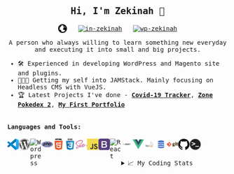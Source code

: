 <samp>
<h2 align="center">Hi, I'm Zekinah 👋</h2>
<p align="center">
<a href="https://www.zekinahlecaros.com/" target="blank"><img align="center" src=https://raw.githubusercontent.com/iconic/open-iconic/master/svg/globe.svg alt="zekinalecaros.com" height="20" width="20" /></a>
&emsp;
<a href="https://ph.linkedin.com/in/zekinah" target="blank"><img align="center" src=https://cdn.jsdelivr.net/npm/simple-icons@3.0.1/icons/linkedin.svg alt="in-zekinah" height="20" width="20" /></a>
  &emsp;
<a href="https://profiles.wordpress.org/zekinah/" target="blank"><img align="center" src=https://cdn.jsdelivr.net/npm/simple-icons@3.0.1/icons/wordpress.svg alt="wp-zekinah" height="20" width="20" /></a>
</p>
<p align="center">
A person who always willing to learn something new everyday and executing it into small and big projects.
</p>

- 🛠 Experienced in developing WordPress and Magento site and plugins.
- 👩🏻‍💻 Getting my self into JAMStack. Mainly focusing on Headless CMS with VueJS.
- 🏆 Latest Projects I've done - **[Covid-19 Tracker](https://github.com/zekinah/pandemiccovid-19)**, **[Zone Pokedex 2](https://github.com/zekinah/zone-pokedex2)**, **[My First Portfolio](https://github.com/zekinah/iamzekinah)** 
<br><br>

#### Languages and Tools:

<img align="left" alt="Visual Studio Code" width="26px" src="https://raw.githubusercontent.com/github/explore/80688e429a7d4ef2fca1e82350fe8e3517d3494d/topics/visual-studio-code/visual-studio-code.png" />
<img align="left" alt="Wordpress" width="26px" src="https://raw.githubusercontent.com/github/explore/80688e429a7d4ef2fca1e82350fe8e3517d3494d/topics/wordpress/wordpress.png" />
<img align="left" alt="Wordpress" width="26px" src="https://avatars.githubusercontent.com/u/168457?s=26" />
<img align="left" alt="PHP" width="26px" src="https://raw.githubusercontent.com/github/explore/80688e429a7d4ef2fca1e82350fe8e3517d3494d/topics/php/php.png" />
<img align="left" alt="HTML5" width="26px" src="https://raw.githubusercontent.com/github/explore/80688e429a7d4ef2fca1e82350fe8e3517d3494d/topics/html/html.png" />
<img align="left" alt="CSS3" width="26px" src="https://raw.githubusercontent.com/github/explore/80688e429a7d4ef2fca1e82350fe8e3517d3494d/topics/css/css.png" />
<img align="left" alt="Sass" width="26px" src="https://raw.githubusercontent.com/github/explore/80688e429a7d4ef2fca1e82350fe8e3517d3494d/topics/sass/sass.png" />
<img align="left" alt="JavaScript" width="26px" src="https://raw.githubusercontent.com/github/explore/80688e429a7d4ef2fca1e82350fe8e3517d3494d/topics/javascript/javascript.png" />
<img align="left" alt="React" width="26px" src="https://raw.githubusercontent.com/github/explore/80688e429a7d4ef2fca1e82350fe8e3517d3494d/topics/bootstrap/bootstrap.png" />
<img align="left" alt="React" width="26px" src="https://avatars.githubusercontent.com/u/22138497?s=26" />
<img align="left" alt="JavaScript" width="26px" src="https://raw.githubusercontent.com/github/explore/80688e429a7d4ef2fca1e82350fe8e3517d3494d/topics/jquery/jquery.png" />
<img align="left" alt="React" width="26px" src="https://raw.githubusercontent.com/github/explore/80688e429a7d4ef2fca1e82350fe8e3517d3494d/topics/vue/vue.png" />
<img align="left" alt="MySQL" width="26px" src="https://raw.githubusercontent.com/github/explore/80688e429a7d4ef2fca1e82350fe8e3517d3494d/topics/mysql/mysql.png" />
<img align="left" alt="SQL" width="26px" src="https://raw.githubusercontent.com/github/explore/80688e429a7d4ef2fca1e82350fe8e3517d3494d/topics/sql/sql.png" />
<img align="left" alt="Git" width="26px" src="https://raw.githubusercontent.com/github/explore/80688e429a7d4ef2fca1e82350fe8e3517d3494d/topics/git/git.png" />
<img align="left" alt="GitHub" width="26px" src="https://raw.githubusercontent.com/github/explore/78df643247d429f6cc873026c0622819ad797942/topics/github/github.png" />
<img align="left" alt="Terminal" width="26px" src="https://raw.githubusercontent.com/github/explore/80688e429a7d4ef2fca1e82350fe8e3517d3494d/topics/terminal/terminal.png" />


<br><br>

<details>
    <summary>📈 My Coding Stats</summary>

<!--START_SECTION:waka-->
![Code Time](http://img.shields.io/badge/Code%20Time-3%2C778%20hrs%2049%20mins-blue)

**🐱 My GitHub Data** 

> 📦 190.7 kB Used in GitHub's Storage 
 > 
> 🏆 36 Contributions in the Year 2024
 > 
> 🚫 Not Opted to Hire
 > 
> 📜 30 Public Repositories 
 > 
> 🔑 38 Private Repositories 
 > 
**I'm a Night 🦉** 

```text
🌞 Morning                401 commits         ██░░░░░░░░░░░░░░░░░░░░░░░   07.07 % 
🌆 Daytime                1714 commits        ████████░░░░░░░░░░░░░░░░░   30.23 % 
🌃 Evening                2305 commits        ██████████░░░░░░░░░░░░░░░   40.65 % 
🌙 Night                  1250 commits        ██████░░░░░░░░░░░░░░░░░░░   22.05 % 
```
📅 **I'm Most Productive on Sunday** 

```text
Monday                   672 commits         ███░░░░░░░░░░░░░░░░░░░░░░   11.85 % 
Tuesday                  622 commits         ███░░░░░░░░░░░░░░░░░░░░░░   10.97 % 
Wednesday                700 commits         ███░░░░░░░░░░░░░░░░░░░░░░   12.35 % 
Thursday                 667 commits         ███░░░░░░░░░░░░░░░░░░░░░░   11.76 % 
Friday                   861 commits         ████░░░░░░░░░░░░░░░░░░░░░   15.19 % 
Saturday                 1019 commits        ████░░░░░░░░░░░░░░░░░░░░░   17.97 % 
Sunday                   1129 commits        █████░░░░░░░░░░░░░░░░░░░░   19.91 % 
```


📊 **This Week I Spent My Time On** 

```text
💬 Programming Languages: 
PHP                      22 hrs 18 mins      ██████████████████░░░░░░░   72.32 % 
Blade Template           3 hrs 20 mins       ███░░░░░░░░░░░░░░░░░░░░░░   10.81 % 
JavaScript               3 hrs 19 mins       ███░░░░░░░░░░░░░░░░░░░░░░   10.81 % 
Other                    1 hr 7 mins         █░░░░░░░░░░░░░░░░░░░░░░░░   03.66 % 
CSS                      24 mins             ░░░░░░░░░░░░░░░░░░░░░░░░░   01.31 % 
```

**I Mostly Code in PHP** 

```text
PHP                      37 repos            ███████████████░░░░░░░░░░   60.66 % 
JavaScript               7 repos             ███░░░░░░░░░░░░░░░░░░░░░░   11.48 % 
CSS                      7 repos             ███░░░░░░░░░░░░░░░░░░░░░░   11.48 % 
HTML                     6 repos             ██░░░░░░░░░░░░░░░░░░░░░░░   09.84 % 
Vue                      4 repos             ██░░░░░░░░░░░░░░░░░░░░░░░   06.56 % 
```




 Last Updated on 11/01/2024 18:15:51 UTC
<!--END_SECTION:waka-->
</details>
</samp>
